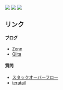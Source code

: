 ![](https://github-profile-summary-cards.vercel.app/api/cards/profile-details?username=eduidl&theme=monokai)
![](https://github-profile-summary-cards.vercel.app/api/cards/repos-per-language?username=eduidl&theme=monokai) ![](https://github-profile-summary-cards.vercel.app/api/cards/stats?username=eduidl&theme=monokai)

## リンク

#### ブログ
- [Zenn](https://zenn.dev/eduidl)
- [Qiita](https://qiita.com/eduidl)

#### 質問
- [スタックオーバーフロー](https://ja.stackoverflow.com/users/36544/eduidl)
- [teratail](https://teratail.com/users/eduidl)
